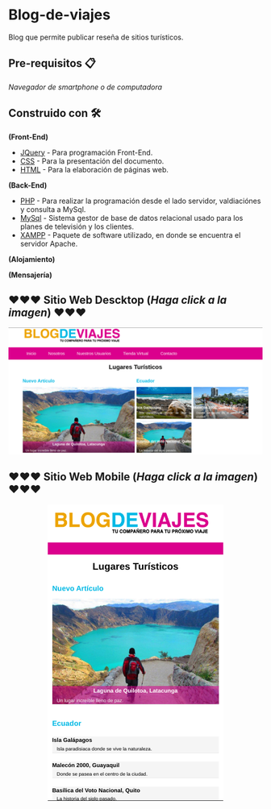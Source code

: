 # Blog-de-viajes
Blog que permite publicar reseña de sitios turísticos.

## Pre-requisitos 📋
_Navegador de smartphone o de computadora_

## Construido con 🛠️
**(Front-End)**
* [JQuery](https://jquery.com/) - Para programación Front-End.
* [CSS](https://www.w3.org/Style/CSS/Overview.en.html) - Para la presentación del documento.
* [HTML](https://rometools.github.io/rome/) - Para la elaboración de páginas web.

**(Back-End)**
* [PHP](https://www.php.net/) - Para realizar la programación desde el lado servidor, valdiaciónes y consulta a MySql.
* [MySql](https://www.mysql.com/) - Sistema gestor de base de datos relacional usado para los planes de televisión y los clientes.
* [XAMPP](https://www.apachefriends.org/es/index.html) - Paquete de software utilizado, en donde se encuentra el servidor Apache.

**(Alojamiento)**

**(Mensajería)**

## ❤️❤️❤️ Sitio Web Descktop (_Haga click a la imagen_) ❤️❤️❤️
[![Sitio web](img/Blog-de-Viajes.png)](https://)

## ❤️❤️❤️ Sitio Web Mobile (_Haga click a la imagen_) ❤️❤️❤️
<div style="text-align:center"><img src="img/Blog-de-viajes-mobile.png" /></div>
